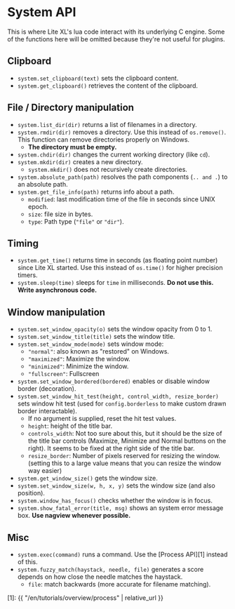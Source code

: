 # System API

This is where Lite XL's lua code interact with its underlying C engine.
Some of the functions here will be omitted because they're not useful for
plugins.

## Clipboard
- `system.set_clipboard(text)` sets the clipboard content.
- `system.get_clipboard()` retrieves the content of the clipboard.

## File / Directory manipulation
- `system.list_dir(dir)` returns a list of filenames in a directory.
- `system.rmdir(dir)` removes a directory. Use this instead of `os.remove()`.
  This function can remove directories properly on Windows.
  - **The directory must be empty.**
- `system.chdir(dir)` changes the current working directory (like `cd`).
- `system.mkdir(dir)` creates a new directory.
  - `system.mkdir()` does not recursively create directories.
- `system.absolute_path(path)` resolves the path components (`.. and .`) to an absolute path.
- `system.get_file_info(path)` returns info about a path.
  - `modified`: last modification time of the file in seconds since UNIX epoch.
  - `size`: file size in bytes.
  - `type`: Path type (`"file"` or `"dir"`).

## Timing
- `system.get_time()` returns time in seconds (as floating point number) since Lite XL started.
  Use this instead of `os.time()` for higher precision timers.
- `system.sleep(time)` sleeps for `time` in milliseconds.
  **Do not use this. Write asynchronous code.**

## Window manipulation
- `system.set_window_opacity(o)` sets the window opacity from 0 to 1.
- `system.set_window_title(title)` sets the window title.
- `system.set_window_mode(mode)` sets window mode:
  - `"normal"`: also known as "restored" on Windows.
  - `"maximized"`: Maximize the window.
  - `"minimized"`: Minimize the window.
  - `"fullscreen"`: Fullscreen
- `system.set_window_bordered(bordered)` enables or disable window border (decoration).
- `system.set_window_hit_test(height, control_width, resize_border)` sets window hit test (used for
  `config.borderless` to make custom drawn border interactable).
  - If no argument is supplied, reset the hit test values.
  - `height`: height of the title bar.
  - `controls_width`: Not too sure about this, but it should be the size of the title bar controls
    (Maximize, Minimize and Normal buttons on the right).
    It seems to be fixed at the right side of the title bar.
  - `resize_border`: Number of pixels reserved for resizing the window.
    (setting this to a large value means that you can resize the window way easier)
- `system.get_window_size()` gets the window size.
- `system.set_window_size(w, h, x, y)` sets the window size (and also position).
- `system.window_has_focus()` checks whether the window is in focus.
- `system.show_fatal_error(title, msg)` shows an system error message box.
  **Use nagview whenever possible.**

## Misc
- `system.exec(command)` runs a command. Use the [Process API][1] instead of this.
- `system.fuzzy_match(haystack, needle, file)` generates a score depends on how close the needle
  matches the haystack.
  - `file`: match backwards (more accurate for filename matching).
  
[1]: {{ "/en/tutorials/overview/process" | relative_url }}
